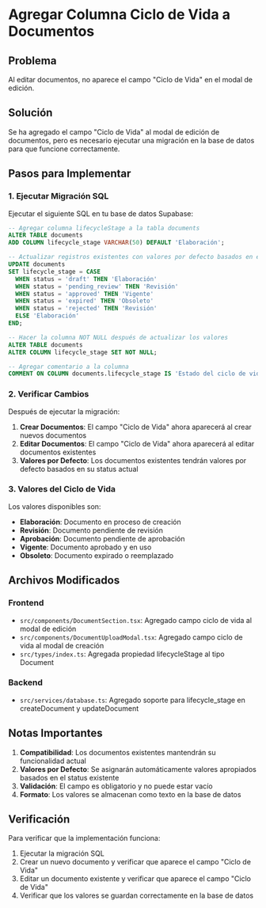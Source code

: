 # Agregar Columna Ciclo de Vida a Documentos

## Problema
Al editar documentos, no aparece el campo "Ciclo de Vida" en el modal de edición.

## Solución
Se ha agregado el campo "Ciclo de Vida" al modal de edición de documentos, pero es necesario ejecutar una migración en la base de datos para que funcione correctamente.

## Pasos para Implementar

### 1. Ejecutar Migración SQL
Ejecutar el siguiente SQL en tu base de datos Supabase:

```sql
-- Agregar columna lifecycleStage a la tabla documents
ALTER TABLE documents 
ADD COLUMN lifecycle_stage VARCHAR(50) DEFAULT 'Elaboración';

-- Actualizar registros existentes con valores por defecto basados en el status
UPDATE documents 
SET lifecycle_stage = CASE 
  WHEN status = 'draft' THEN 'Elaboración'
  WHEN status = 'pending_review' THEN 'Revisión'
  WHEN status = 'approved' THEN 'Vigente'
  WHEN status = 'expired' THEN 'Obsoleto'
  WHEN status = 'rejected' THEN 'Revisión'
  ELSE 'Elaboración'
END;

-- Hacer la columna NOT NULL después de actualizar los valores
ALTER TABLE documents 
ALTER COLUMN lifecycle_stage SET NOT NULL;

-- Agregar comentario a la columna
COMMENT ON COLUMN documents.lifecycle_stage IS 'Estado del ciclo de vida del documento (Elaboración, Revisión, Aprobación, Vigente, Obsoleto)';
```

### 2. Verificar Cambios
Después de ejecutar la migración:

1. **Crear Documentos**: El campo "Ciclo de Vida" ahora aparecerá al crear nuevos documentos
2. **Editar Documentos**: El campo "Ciclo de Vida" ahora aparecerá al editar documentos existentes
3. **Valores por Defecto**: Los documentos existentes tendrán valores por defecto basados en su status actual

### 3. Valores del Ciclo de Vida
Los valores disponibles son:
- **Elaboración**: Documento en proceso de creación
- **Revisión**: Documento pendiente de revisión
- **Aprobación**: Documento pendiente de aprobación
- **Vigente**: Documento aprobado y en uso
- **Obsoleto**: Documento expirado o reemplazado

## Archivos Modificados

### Frontend
- `src/components/DocumentSection.tsx`: Agregado campo ciclo de vida al modal de edición
- `src/components/DocumentUploadModal.tsx`: Agregado campo ciclo de vida al modal de creación
- `src/types/index.ts`: Agregada propiedad lifecycleStage al tipo Document

### Backend
- `src/services/database.ts`: Agregado soporte para lifecycle_stage en createDocument y updateDocument

## Notas Importantes

1. **Compatibilidad**: Los documentos existentes mantendrán su funcionalidad actual
2. **Valores por Defecto**: Se asignarán automáticamente valores apropiados basados en el status existente
3. **Validación**: El campo es obligatorio y no puede estar vacío
4. **Formato**: Los valores se almacenan como texto en la base de datos

## Verificación

Para verificar que la implementación funciona:

1. Ejecutar la migración SQL
2. Crear un nuevo documento y verificar que aparece el campo "Ciclo de Vida"
3. Editar un documento existente y verificar que aparece el campo "Ciclo de Vida"
4. Verificar que los valores se guardan correctamente en la base de datos

